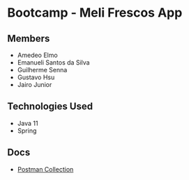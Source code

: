 # Bootcamp - Meli Frescos App

## Members

- Amedeo Elmo
- Emanueli Santos da Silva
- Guilherme Senna
- Gustavo Hsu
- Jairo Junior

## Technologies Used

- Java 11
- Spring

## Docs

- [Postman Collection](docs/postman/MELI%20-%20Frescos.postman_collection.json)